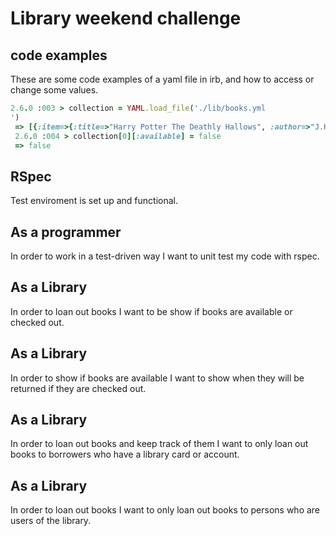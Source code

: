 # Library weekend challenge

## code examples

These are some code examples of a yaml file in irb, and how to access or change some values.
```ruby
2.6.0 :003 > collection = YAML.load_file('./lib/books.yml
')
 => [{:item=>{:title=>"Harry Potter The Deathly Hallows", :author=>"J.K Rowling"}, :available=>false, :return_date=>"20.02.2019"}, {:item=>{:title=>"Game of thrones ICE AND FIRE", :author=>"George R.R Martin"}, :available=>true, :return_date=>nil}, {:item=>{:title=>"Harry Potter The Philosopher's Stone", :author=>"J. K. Rowling"}, :available=>true, :return_date=>nil}, {:item=>{:title=>"Harry Potter The Chamber of Secrets", :author=>"J. K. Rowling"}, :available=>true, :return_date=>nil}, {:item=>{:title=>"Harry Potter The Prisoner of Azkaban", :author=>"J. K. Rowling"}, :available=>true, :return_date=>nil}]
 2.6.0 :004 > collection[0][:available] = false
 => false 
```
## RSpec 
Test enviroment is set up and functional.

## As a programmer
In order to work in a test-driven way
I want to unit test my code with rspec.

## As a Library
In order to loan out books 
I want to be show if books are available or checked out.

## As a Library 
In order to show if books are available
I want to show when they will be returned if they are checked out.

## As a Library
In order to loan out books and keep track of them
I want to only loan out books to borrowers who have a library card or account.

## As a Library
In order to loan out books 
I want to only loan out books to persons who are users of the library. 




